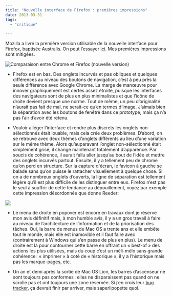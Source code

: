 ```yaml
---
title: "Nouvelle interface de Firefox : premières impressions"
date: 2013-03-31
tags:
  - "critique"

---
```


Mozilla a livré la première version utilisable de la nouvelle interface pour Firefox, baptisée Australis. On peut l’essayer [ici](http://people.mozilla.org/~jwein/ux-nightly/). Mes premières impressions sont mitigées.

![](/img/australis2.png " Comparaison entre Chrome et Firefox (nouvelle version) ")

- Firefox est en bas. Des onglets incurvés et pas obliques et quelques différences au niveau des boutons de navigation, c’est à peu près la seule différence avec Google Chrome. La marge de manœuvre pour innover graphiquement est certes assez étroite, puisque les interfaces des navigateurs sont de plus en plus minimalistes et que l’icône de droite devient presque une norme. Tout de même, un peu d’originalité n’aurait pas fait de mal, ne serait-ce qu’en termes d’image. J’aimais bien la séparation avec les boutons de fenêtre dans ce prototype, mais ça n’a pas l’air d’avoir été retenu.

- Vouloir alléger l’interface et rendre plus discrets les onglets non-sélectionnés était louable, mais cela crée deux problèmes. D’abord, on se retrouve avec deux thèmes d’onglets différents au lieu d’une variation sur le même thème. Alors qu’auparavant l’onglet non-sélectionné était simplement grisé, il change maintenant totalement d’apparence. Par soucis de cohérence, il aurait fallu aller jusqu’au bout de l’idée et mettre des onglets incurvés partout. Ensuite, il y a tellement peu de chrome qu’on perd en structure. Sur la capture d'écran, le favicon à gauche se balade sans qu’on puisse le rattacher visuellement à quelque chose. Si on a de nombreux onglets d’ouverts, la ligne de séparation est tellement légère qu’il est plus difficile de les distinguer entre eux. Firefox n’est pas le seul à souffrir de cette tendance au dépouillement, voyez par exemple cette impression désordonnée que donne Reeder :


![](/img/tumblr_inline_mkjbn38Viq1qz4rgp.png)

- Le menu de droite en popover est encore en travaux dont je réserve mon avis définitif mais, à mon humble avis, il y a un gros travail à faire au niveau de l’architecture de l’information et de la priorisation des tâches. Oui, la barre de menus de Mac OS a trente ans et elle embête tout le monde, mais elle est inamovible et il faut faire avec (contrairement à Windows qui s’en passe de plus en plus). Le menu de droite est là pour contourner cette barre en offrant un « best-of » des actions les plus utilisées, mais du coup c’est un méli-mélo sans grande cohérence : « imprimer » à coté de « historique », il y a l’historique mais pas les marque-pages, etc.

- Un an et demi après la sortie de Mac OS Lion, les barres d’ascenseur ne sont toujours pas conformes : elles ne disparaissent pas quand on ne scrolle pas et ont toujours une zone réservée. Si j’en crois leur [bug tracker](https://bugzilla.mozilla.org/show_bug.cgi?id=636564), ça devrait finir par arriver, mais saperlipopette quoi.
